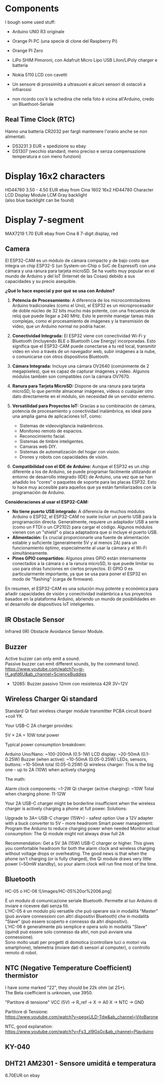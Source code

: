 # Components

I bough some used stuff:
- Arduino UNO R3 originale
- Orange Pi PC (una specie di clone del Raspberry Pi)
- Orange PI Zero

- LiPo SHIM Pimoroni, con Adafruit Micro Lipo USB LiIon/LiPoly charger e batteria
- Nokia 5110 LCD con cavetti
- Un sensore di prossimità a ultrasuoni e alcuni sensori di ostacoli a infrarossi
- non ricordo cos'è la schedina che nella foto è vicina all'Arduino, credo un Bluethoot-Seriale

## Real Time Clock (RTC)

Hanno una batteria CR2032 per fargli mantenere l'orario anche se non alimentati.

- DS3231  3 EUR + spedizione su ebay
- DS1307  (vecchio standard, meno preciso e senza compensazione temperatura e con meno funzioni)

# Display 16x2 characters
HD44780   3.50 - 4.50 EUR ebay from Cina
1602 16x2 HD44780 Character LCD Display Module LCM Gray backlight     
(also blue backlight can be found)

# Display 7-segment
MAX7219    1.70 EUR ebay from Cina
8 7-digit display, red


## Camera

El ESP32-CAM es un módulo de cámara compacto y de bajo costo que integra un chip ESP32-S (un System-on-Chip o SoC de Espressif) con una cámara y una ranura para tarjeta microSD. Se ha vuelto muy popular en el mundo de Arduino y del IoT (Internet de las Cosas) debido a sus capacidades y su precio asequible.

**¿Qué lo hace especial y por qué se usa con Arduino?**

1.  **Potencia de Procesamiento:** A diferencia de los microcontroladores Arduino tradicionales (como el Uno), el ESP32 es un microprocesador de doble núcleo de 32 bits mucho más potente, con una frecuencia de reloj que puede llegar a 240 MHz. Esto le permite manejar tareas más complejas, como el procesamiento de imágenes y la transmisión de video, que un Arduino normal no podría hacer.

2.  **Conectividad Integrada:** El ESP32 viene con conectividad Wi-Fi y Bluetooth (incluyendo BLE o Bluetooth Low Energy) incorporadas. Esto significa que el ESP32-CAM puede conectarse a tu red local, transmitir video en vivo a través de un navegador web, subir imágenes a la nube, o comunicarse con otros dispositivos Bluetooth.

3.  **Cámara Integrada:** Incluye una cámara OV2640 (comúnmente de 2 megapíxeles), que es capaz de capturar imágenes y video. Algunos módulos también son compatibles con la cámara OV7670.

4.  **Ranura para Tarjeta MicroSD:** Dispone de una ranura para tarjeta microSD, lo que permite almacenar imágenes, videos o cualquier otro dato directamente en el módulo, sin necesidad de un servidor externo.

5.  **Versatilidad para Proyectos IoT:** Gracias a su combinación de cámara, potencia de procesamiento y conectividad inalámbrica, es ideal para una amplia gama de aplicaciones IoT, como:
    * Sistemas de videovigilancia inalámbricos.
    * Monitoreo remoto de espacios.
    * Reconocimiento facial.
    * Sistemas de timbre inteligentes.
    * Cámaras web DIY.
    * Sistemas de automatización del hogar con visión.
    * Drones y robots con capacidades de visión.

6.  **Compatibilidad con el IDE de Arduino:** Aunque el ESP32 es un chip diferente a los de Arduino, se puede programar fácilmente utilizando el entorno de desarrollo integrado (IDE) de Arduino, una vez que se han añadido los "cores" o paquetes de soporte para las placas ESP32. Esto lo hace muy accesible para aquellos que ya están familiarizados con la programación de Arduino.

**Consideraciones al usar el ESP32-CAM:**

* **No tiene puerto USB integrado:** A diferencia de muchos módulos Arduino o ESP32, el ESP32-CAM no suele incluir un puerto USB para la programación directa. Generalmente, requiere un adaptador USB a serie (como un FTDI o un CP2102) para cargar el código. Algunos módulos vienen con un "shield" o placa adaptadora que sí incluye el puerto USB.
* **Alimentación:** Es crucial proporcionarle una fuente de alimentación estable y suficiente (generalmente 5V y al menos 2A) para un funcionamiento óptimo, especialmente al usar la cámara y el Wi-Fi simultáneamente.
* **Pines GPIO compartidos:** Algunos pines GPIO están internamente conectados a la cámara o a la ranura microSD, lo que puede limitar su uso para otras funciones en ciertos proyectos. El GPIO 0 es particularmente importante, ya que se usa para poner el ESP32 en modo de "flashing" (carga de firmware).

En resumen, el ESP32-CAM es una solución muy potente y económica para añadir capacidades de visión y conectividad inalámbrica a tus proyectos basados en la plataforma Arduino, abriendo un mundo de posibilidades en el desarrollo de dispositivos IoT inteligentes.


## IR Obstacle Sensor 

Infrared (IR) Obstacle Avoidance Sensor Module.


## Buzzer

Active buzzer can only emit a sound.  
Passive buzzer can emit different sounds, by the command _tone()_.  
https://www.youtube.com/watch?v=gj-H_agfd6U&ab_channel=ScienceBuddies  


- 12085: Buzzer passivo 12mm con resistenza 42R 3V~12V


## Wireless Charger Qi standard

Standard Qi fast wireless charger module transmitter PCBA circuit board +coil YK.

Your USB-C 2A charger provides:

5V × 2A = 10W total power

Typical power consumption breakdown:

Arduino Uno/Nano: ~100-200mA (0.5-1W)
LCD display: ~20-50mA (0.1-0.25W)
Buzzer (when active): ~10-50mA (0.05-0.25W)
LEDs, sensors, buttons: ~10-50mA total (0.05-0.25W)
Qi wireless charger: This is the big one - up to 2A (10W) when actively charging

The math:

Alarm clock components: ~1-2W
Qi charger (active charging): ~10W
Total when charging phone: 11-12W

Your 2A USB-C charger might be borderline insufficient when the wireless charger is actively charging a phone at full power.
Solutions:

Upgrade to 3A+ USB-C charger (15W+) - safest option
Use a 12V adapter with a buck converter to 5V - more headroom
Smart power management: Program the Arduino to reduce charging power when needed
Monitor actual consumption: The Qi module might not always draw full 2A

Recommendation:
Get a 5V 3A (15W) USB-C charger or higher. This gives you comfortable headroom for both the alarm clock and wireless charging without voltage drops or overheating.
The good news is that when the phone isn't charging (or is fully charged), the Qi module draws very little power (~50mW standby), so your alarm clock will run fine most of the time.


## Bluetooth

HC-05 o HC-06
![/images/HC-05%20or%2006.png]


È un modulo di comunicazione seriale Bluetooth. Permette al tuo Arduino di inviare e ricevere dati senza fili.  
L'HC-05 è un modulo più versatile che può operare sia in modalità "Master" (può avviare connessioni con altri dispositivi Bluetooth) che in modalità "Slave" (può essere scoperto e connesso da altri dispositivi).  
L'HC-06 è generalmente più semplice e opera solo in modalità "Slave" (quindi può essere solo connesso da altri, non può avviare una connessione).  
Sono molto usati per progetti di domotica (controllare luci o motori via smartphone), telemetria (inviare dati di sensori al computer), o controllo remoto di robot.  


## NTC (Negative Temperature Coefficient) thermistor

I have some marked "22", they should be 22k ohm (at 25*).  
The Beta coefficient is unknown, use 3950.  

"Partitore di tensione"
VCC (5V) -> R_ref -> X -> A0
X -> NTC -> GND

Partitore di Tensione:  
https://www.youtube.com/watch?v=pegxULD-Tdw&ab_channel=VitoBarone  

NTC, good explanation:  
https://www.youtube.com/watch?v=Fs3_zl9GsGc&ab_channel=Playduino

## KY-040



## DHT21 AM2301 - Sensore umiditá e temperatura

6.70EUR on ebay